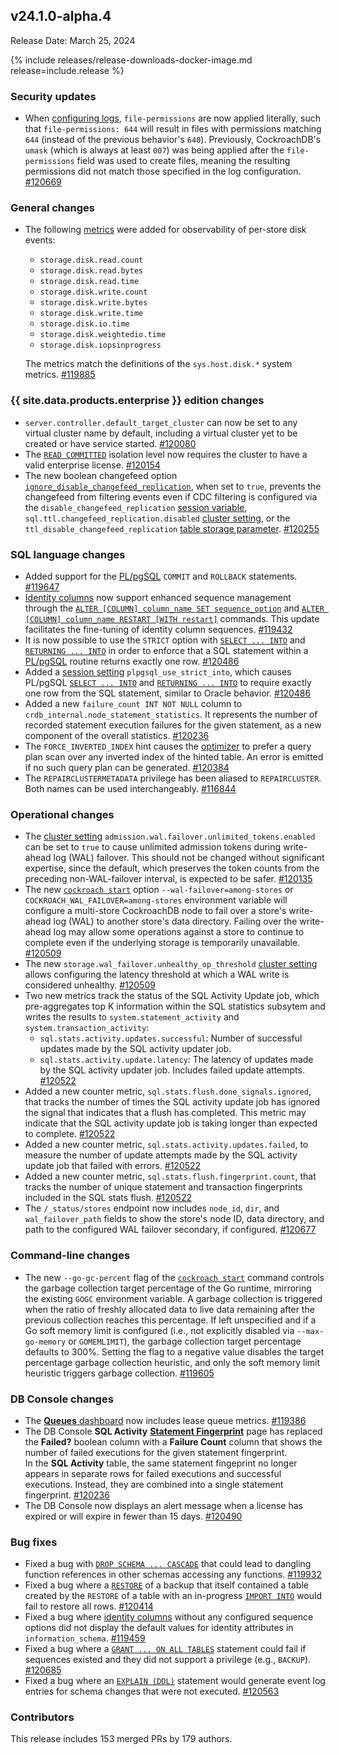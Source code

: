 ## v24.1.0-alpha.4

Release Date: March 25, 2024

{% include releases/release-downloads-docker-image.md release=include.release %}

<h3 id="v24-1-0-alpha-4-security-updates">Security updates</h3>

- When [configuring logs](../v24.1/configure-logs.html#output-to-files), `file-permissions` are now applied literally, such that `file-permissions: 644` will result in files with permissions matching `644` (instead of the previous behavior's `640`). Previously, CockroachDB's `umask` (which is always at least `007`) was being applied after the `file-permissions` field was used to create files, meaning the resulting permissions did not match those specified in the log configuration. [#120669][#120669]

<h3 id="v24-1-0-alpha-4-general-changes">General changes</h3>

- The following [metrics](../v24.1/metrics.html) were added for observability of per-store disk events:
	- `storage.disk.read.count`
	- `storage.disk.read.bytes`
	- `storage.disk.read.time`
	- `storage.disk.write.count`
	- `storage.disk.write.bytes`
	- `storage.disk.write.time`
	- `storage.disk.io.time`
	- `storage.disk.weightedio.time`
	- `storage.disk.iopsinprogress`

	The metrics match the definitions of the `sys.host.disk.*` system metrics. [#119885][#119885]

<h3 id="v24-1-0-alpha-4-{{-site.data.products.enterprise-}}-edition-changes">{{ site.data.products.enterprise }} edition changes</h3>

- `server.controller.default_target_cluster` can now be set to any virtual cluster name by default, including a virtual cluster yet to be created or have service started. [#120080][#120080]
- The [`READ COMMITTED`](../v24.1/read-committed.html) isolation level now requires the cluster to have a valid enterprise license. [#120154][#120154]
- The new boolean changefeed option [`ignore_disable_changefeed_replication`](../v24.1/create-changefeed.html#ignore-disable-changefeed), when set to `true`, prevents the changefeed from filtering events even if CDC filtering is configured via the `disable_changefeed_replication` [session variable](../v24.1/session-variables.html), `sql.ttl.changefeed_replication.disabled` [cluster setting](../v24.1/cluster-settings.html), or the `ttl_disable_changefeed_replication` [table storage parameter](../v24.1/alter-table.html#table-storage-parameters). [#120255][#120255]

<h3 id="v24-1-0-alpha-4-sql-language-changes">SQL language changes</h3>

- Added support for the [PL/pgSQL](../v24.1/plpgsql.html) `COMMIT` and `ROLLBACK` statements. [#119647][#119647]
- [Identity columns](../v24.1/create-table.html#identity-columns) now support enhanced sequence management through the [`ALTER [COLUMN] column_name SET sequence_option`](../v24.1/alter-table.html#alter-column) and [`ALTER [COLUMN] column_name RESTART [WITH restart]`](../v24.1/alter-table.html#alter-column) commands. This update facilitates the fine-tuning of identity column sequences. [#119432][#119432]
- It is now possible to use the `STRICT` option with [`SELECT ... INTO`](../v24.1/plpgsql.html#assign-a-result-to-a-variable) and [`RETURNING ... INTO`](../v24.1/plpgsql.html#assign-a-result-to-a-variable) in order to enforce that a SQL statement within a [PL/pgSQL](../v24.1/plpgsql.html) routine returns exactly one row. [#120486][#120486]
- Added a [session setting](../v24.1/session-variables.html) `plpgsql_use_strict_into`, which causes PL/pgSQL [`SELECT ... INTO`](../v24.1/plpgsql.html#assign-a-result-to-a-variable) and [`RETURNING ... INTO`](../v24.1/plpgsql.html#assign-a-result-to-a-variable) to require exactly one row from the SQL statement, similar to Oracle behavior. [#120486][#120486]
- Added a new `failure_count INT NOT NULL` column to `crdb_internal.node_statement_statistics`. It represents the number of recorded statement execution failures for the given statement, as a new component of the overall statistics. [#120236][#120236]
- The `FORCE_INVERTED_INDEX` hint causes the [optimizer](../v24.1/cost-based-optimizer.html) to prefer a query plan scan over any inverted index of the hinted table. An error is emitted if no such query plan can be generated. [#120384][#120384]
- The `REPAIRCLUSTERMETADATA` privilege has been aliased to  `REPAIRCLUSTER`. Both names can be used interchangeably. [#116844][#116844]

<h3 id="v24-1-0-alpha-4-operational-changes">Operational changes</h3>

- The [cluster setting](../v24.1/cluster-settings.html) `admission.wal.failover.unlimited_tokens.enabled` can be set to `true` to cause unlimited admission tokens during write-ahead log (WAL) failover. This should not be changed without significant expertise, since the default, which preserves the token counts from the preceding non-WAL-failover interval, is expected to be safer. [#120135][#120135]
- The new [`cockroach start`](../v24.1/cockroach-start.html) option `--wal-failover=among-stores` or `COCKROACH_WAL_FAILOVER=among-stores` environment variable will configure a multi-store CockroachDB node to fail over a store's write-ahead log (WAL) to another store's data directory. Failing over the write-ahead log may allow some operations against a store to continue to complete even if the underlying storage is temporarily unavailable. [#120509][#120509]
- The new `storage.wal_failover.unhealthy_op_threshold` [cluster setting](../v24.1/cluster-settings.html) allows configuring the latency threshold at which a WAL write is considered unhealthy. [#120509][#120509]
- Two new metrics track the status of the SQL Activity Update job, which pre-aggregates top K information within the SQL statistics subsytem and writes the results to `system.statement_activity` and `system.transaction_activity`:
	- `sql.stats.activity.updates.successful`: Number of successful updates made by the SQL activity updater job.
	- `sql.stats.activity.update.latency`: The latency of updates made by the SQL activity updater job. Includes failed update attempts. [#120522][#120522]
- Added a new counter metric, `sql.stats.flush.done_signals.ignored`, that tracks the number of times the SQL activity update job has ignored the signal that indicates that a flush has completed. This metric may indicate that the SQL activity update job is taking longer than expected to complete. [#120522][#120522]
- Added a new counter metric, `sql.stats.activity.updates.failed`, to measure the number of update attempts made by the SQL activity update job that failed with errors. [#120522][#120522]
- Added a new counter metric, `sql.stats.flush.fingerprint.count`, that tracks the number of unique statement and transaction fingerprints included in the SQL stats flush. [#120522][#120522]
- The `/_status/stores` endpoint now includes `node_id`, `dir`, and `wal_failover_path` fields to show the store's node ID, data directory, and path to the configured WAL failover secondary, if configured. [#120677][#120677]

<h3 id="v24-1-0-alpha-4-command-line-changes">Command-line changes</h3>

- The new `--go-gc-percent` flag of the [`cockroach start`](../v24.1/cockroach-start.html) command controls the garbage collection target percentage of the Go runtime, mirroring the existing `GOGC` environment variable. A garbage collection is triggered when the ratio of freshly allocated data to live data remaining after the previous collection reaches this percentage. If left unspecified and if a Go soft memory limit is configured (i.e., not explicitly disabled via `--max-go-memory` or `GOMEMLIMIT`), the garbage collection target percentage defaults to 300%. Setting the flag to a negative value disables  the target percentage garbage collection heuristic, and only the soft memory limit heuristic triggers garbage collection. [#119605][#119605]

<h3 id="v24-1-0-alpha-4-db-console-changes">DB Console changes</h3>

- The [**Queues** dashboard](../v24.1/ui-queues-dashboard.html) now includes lease queue metrics. [#119386][#119386]
- The DB Console **SQL Activity** [**Statement Fingerprint**](../v24.1/ui-statements-page.html#statement-fingerprint-page) page has replaced the **Failed?** boolean column with a **Failure Count** column that shows the number of failed executions for the given statement fingerprint.<br /> In the **SQL Activity** table, the same statement fingeprint no longer appears in separate rows for failed executions and successful executions. Instead, they are combined into a single statement fingerprint. [#120236][#120236]
- The DB Console now displays an alert message when a license has expired or will expire in fewer than 15 days. [#120490][#120490]

<h3 id="v24-1-0-alpha-4-bug-fixes">Bug fixes</h3>

- Fixed a bug with [`DROP SCHEMA ... CASCADE`](../v24.1/drop-schema.html) that could lead to dangling function references in other schemas accessing any functions. [#119932][#119932]
- Fixed a bug where a [`RESTORE`](../v24.1/restore.html) of a backup that itself contained a table created by the `RESTORE` of a table with an in-progress [`IMPORT INTO`](../v24.1/import-into.html) would fail to restore all rows. [#120414][#120414]
- Fixed a bug where [identity columns](../v24.1/create-table.html#identity-columns) without any configured sequence options did not display the default values for identity attributes in `information_schema`. [#119459][#119459]
- Fixed a bug where a [`GRANT ... ON ALL TABLES`](../v24.1/grant.html) statement could fail if sequences existed and they did not support a privilege (e.g., `BACKUP`). [#120685][#120685]
- Fixed a bug where an [`EXPLAIN (DDL)`](../v24.1/explain.html) statement would generate event log entries for schema changes that were not executed.  [#120563][#120563]

<div class="release-note-contributors" markdown="1">

<h3 id="v24-1-0-alpha-4-contributors">Contributors</h3>

This release includes 153 merged PRs by 179 authors.

</div>

[#116844]: https://github.com/cockroachdb/cockroach/pull/116844
[#119386]: https://github.com/cockroachdb/cockroach/pull/119386
[#119432]: https://github.com/cockroachdb/cockroach/pull/119432
[#119459]: https://github.com/cockroachdb/cockroach/pull/119459
[#119605]: https://github.com/cockroachdb/cockroach/pull/119605
[#119647]: https://github.com/cockroachdb/cockroach/pull/119647
[#119819]: https://github.com/cockroachdb/cockroach/pull/119819
[#119847]: https://github.com/cockroachdb/cockroach/pull/119847
[#119885]: https://github.com/cockroachdb/cockroach/pull/119885
[#119906]: https://github.com/cockroachdb/cockroach/pull/119906
[#119932]: https://github.com/cockroachdb/cockroach/pull/119932
[#120019]: https://github.com/cockroachdb/cockroach/pull/120019
[#120080]: https://github.com/cockroachdb/cockroach/pull/120080
[#120135]: https://github.com/cockroachdb/cockroach/pull/120135
[#120154]: https://github.com/cockroachdb/cockroach/pull/120154
[#120236]: https://github.com/cockroachdb/cockroach/pull/120236
[#120237]: https://github.com/cockroachdb/cockroach/pull/120237
[#120255]: https://github.com/cockroachdb/cockroach/pull/120255
[#120263]: https://github.com/cockroachdb/cockroach/pull/120263
[#120384]: https://github.com/cockroachdb/cockroach/pull/120384
[#120414]: https://github.com/cockroachdb/cockroach/pull/120414
[#120486]: https://github.com/cockroachdb/cockroach/pull/120486
[#120490]: https://github.com/cockroachdb/cockroach/pull/120490
[#120509]: https://github.com/cockroachdb/cockroach/pull/120509
[#120522]: https://github.com/cockroachdb/cockroach/pull/120522
[#120563]: https://github.com/cockroachdb/cockroach/pull/120563
[#120669]: https://github.com/cockroachdb/cockroach/pull/120669
[#120677]: https://github.com/cockroachdb/cockroach/pull/120677
[#120685]: https://github.com/cockroachdb/cockroach/pull/120685
[119853c8d]: https://github.com/cockroachdb/cockroach/commit/119853c8d
[13066e191]: https://github.com/cockroachdb/cockroach/commit/13066e191
[6fd7ff8b1]: https://github.com/cockroachdb/cockroach/commit/6fd7ff8b1
[83a77498b]: https://github.com/cockroachdb/cockroach/commit/83a77498b
[87c5b14ae]: https://github.com/cockroachdb/cockroach/commit/87c5b14ae
[b4994a99c]: https://github.com/cockroachdb/cockroach/commit/b4994a99c
